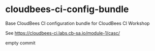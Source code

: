 # cloudbees-ci-config-bundle
Base CloudBees CI configuration bundle for CloudBees CI Workshop

See https://cloudbees-ci.labs.cb-sa.io/module-1/casc/

empty commit
